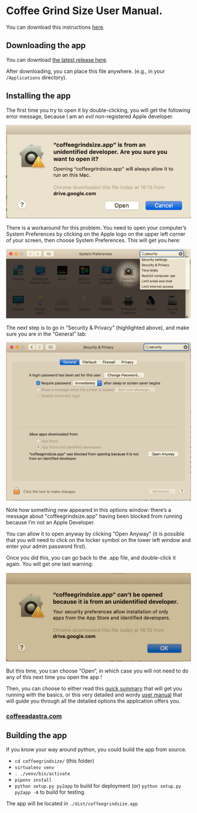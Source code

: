 # Coffee Grind Size User Manual. 

You can download this instructions [here](./Help/coffee_grind_size_installation.pdf).

## Downloading the app

You can download [the latest release here](https://github.com/jgagneastro/coffeegrindsize/releases/latest).

After downloading, you can place this file anywhere. (e.g., in your `/Applications` directory). 

## Installing the app

The first time you try to open it by double-clicking, you will get the following error message, because I am an _evil_ non-registered Apple developer.

![1](./media/1.png "1")

There is a workaround for this problem. You need to open your computer’s System Preferences by clicking on the Apple logo on the upper left corner of your screen, then choose System Preferences. This will get you here:

![3](./media/3.png "3")

The next step is to go in “Security & Privacy” (highlighted above), and make sure you are in the “General” tab:

![2](./media/2.png "2")

Note how something new appeared in this options window: there’s a message about "coffeegrindsize.app" having been blocked from running because I’m not an Apple Developer. 

You can allow it to open anyway by clicking “Open Anyway” (it is possible that you will need to click on the locker symbol on the lower left window and enter your admin password first).

Once you did this, you can go back to the .app file, and double-click it again. You will get one last warning:

![4](./media/4.png "4")

But this time, you can choose “Open”, in which case you will not need to do any of this next time you open the app !

Then, you can choose to either read this [quick summary](./Help/coffee_grind_size_summarized_manual.pdf) that will get you running with the basics, or this very detailed and wordy [user manual](./Help/coffee_grind_size_manual.pdf) that will guide you through all the detailed options the application offers you.

### [coffeeadastra.com](https://coffeeadastra.com/2019/04/07/an-app-to-measure-your-coffee-grind-size-distribution-2/)

## Building the app

If you know your way around python, you could build the app from source.

- `cd coffeegrindsize/` (this folder)
- `virtualenv venv`
- `. ./venv/bin/activate`
- `pipenv install`
- `python setup.py py2app` to build for deployment (or) `python setup.py py2app -A` to build for testing.

The app will be located in `./dist/coffeegrindsize.app`
